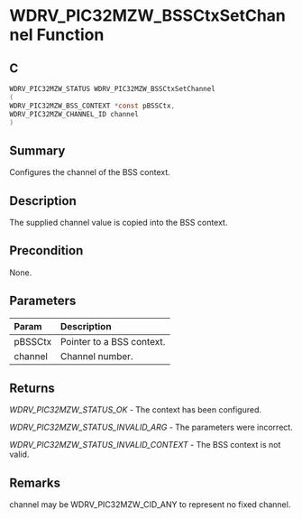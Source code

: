 # WDRV_PIC32MZW_BSSCtxSetChannel Function

## C

```c
WDRV_PIC32MZW_STATUS WDRV_PIC32MZW_BSSCtxSetChannel
(
WDRV_PIC32MZW_BSS_CONTEXT *const pBSSCtx,
WDRV_PIC32MZW_CHANNEL_ID channel
)
```

## Summary

Configures the channel of the BSS context.  

## Description

The supplied channel value is copied into the BSS context.

## Precondition

None.  

## Parameters

| Param | Description |
|:----- |:----------- |
| pBSSCtx | Pointer to a BSS context. |
| channel | Channel number.  

## Returns

*WDRV_PIC32MZW_STATUS_OK* - The context has been configured.

*WDRV_PIC32MZW_STATUS_INVALID_ARG* - The parameters were incorrect.

*WDRV_PIC32MZW_STATUS_INVALID_CONTEXT* - The BSS context is not valid.
 

## Remarks

channel may be WDRV_PIC32MZW_CID_ANY to represent no fixed channel.  


